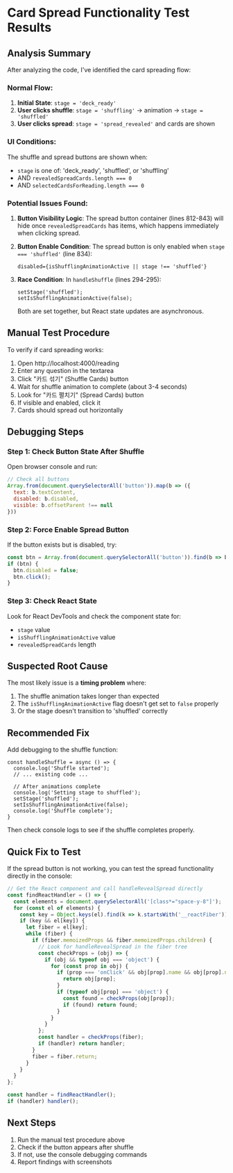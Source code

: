 # Card Spread Functionality Test Results

## Analysis Summary

After analyzing the code, I've identified the card spreading flow:

### Normal Flow:
1. **Initial State**: `stage = 'deck_ready'`
2. **User clicks shuffle**: `stage = 'shuffling'` → animation → `stage = 'shuffled'`
3. **User clicks spread**: `stage = 'spread_revealed'` and cards are shown

### UI Conditions:
The shuffle and spread buttons are shown when:
- `stage` is one of: 'deck_ready', 'shuffled', or 'shuffling'
- AND `revealedSpreadCards.length === 0`
- AND `selectedCardsForReading.length === 0`

### Potential Issues Found:

1. **Button Visibility Logic**: The spread button container (lines 812-843) will hide once `revealedSpreadCards` has items, which happens immediately when clicking spread.

2. **Button Enable Condition**: The spread button is only enabled when `stage === 'shuffled'` (line 834):
   ```tsx
   disabled={isShufflingAnimationActive || stage !== 'shuffled'}
   ```

3. **Race Condition**: In `handleShuffle` (lines 294-295):
   ```tsx
   setStage('shuffled');
   setIsShufflingAnimationActive(false);
   ```
   Both are set together, but React state updates are asynchronous.

## Manual Test Procedure

To verify if card spreading works:

1. Open http://localhost:4000/reading
2. Enter any question in the textarea
3. Click "카드 섞기" (Shuffle Cards) button
4. Wait for shuffle animation to complete (about 3-4 seconds)
5. Look for "카드 펼치기" (Spread Cards) button
6. If visible and enabled, click it
7. Cards should spread out horizontally

## Debugging Steps

### Step 1: Check Button State After Shuffle
Open browser console and run:
```javascript
// Check all buttons
Array.from(document.querySelectorAll('button')).map(b => ({
  text: b.textContent,
  disabled: b.disabled,
  visible: b.offsetParent !== null
}))
```

### Step 2: Force Enable Spread Button
If the button exists but is disabled, try:
```javascript
const btn = Array.from(document.querySelectorAll('button')).find(b => b.textContent.includes('카드 펼치기'));
if (btn) {
  btn.disabled = false;
  btn.click();
}
```

### Step 3: Check React State
Look for React DevTools and check the component state for:
- `stage` value
- `isShufflingAnimationActive` value
- `revealedSpreadCards` length

## Suspected Root Cause

The most likely issue is a **timing problem** where:
1. The shuffle animation takes longer than expected
2. The `isShufflingAnimationActive` flag doesn't get set to `false` properly
3. Or the stage doesn't transition to 'shuffled' correctly

## Recommended Fix

Add debugging to the shuffle function:

```tsx
const handleShuffle = async () => {
  console.log('Shuffle started');
  // ... existing code ...
  
  // After animations complete
  console.log('Setting stage to shuffled');
  setStage('shuffled');
  setIsShufflingAnimationActive(false);
  console.log('Shuffle complete');
}
```

Then check console logs to see if the shuffle completes properly.

## Quick Fix to Test

If the spread button is not working, you can test the spread functionality directly in the console:

```javascript
// Get the React component and call handleRevealSpread directly
const findReactHandler = () => {
  const elements = document.querySelectorAll('[class*="space-y-8"]');
  for (const el of elements) {
    const key = Object.keys(el).find(k => k.startsWith('__reactFiber'));
    if (key && el[key]) {
      let fiber = el[key];
      while (fiber) {
        if (fiber.memoizedProps && fiber.memoizedProps.children) {
          // Look for handleRevealSpread in the fiber tree
          const checkProps = (obj) => {
            if (obj && typeof obj === 'object') {
              for (const prop in obj) {
                if (prop === 'onClick' && obj[prop].name && obj[prop].name.includes('RevealSpread')) {
                  return obj[prop];
                }
                if (typeof obj[prop] === 'object') {
                  const found = checkProps(obj[prop]);
                  if (found) return found;
                }
              }
            }
          };
          const handler = checkProps(fiber);
          if (handler) return handler;
        }
        fiber = fiber.return;
      }
    }
  }
};

const handler = findReactHandler();
if (handler) handler();
```

## Next Steps

1. Run the manual test procedure above
2. Check if the button appears after shuffle
3. If not, use the console debugging commands
4. Report findings with screenshots